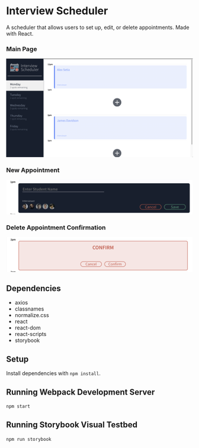 # Interview Scheduler

A scheduler that allows users to set up, edit, or delete appointments. Made with React. 

### Main Page 
  !["screenshot of main page"](https://github.com/alextheprogrammer21/Interview-Scheduler/blob/master/public/images/Screenshot0.png?raw=true)

### New Appointment 
  !["screenshot of creating a new appointment"](https://github.com/alextheprogrammer21/Interview-Scheduler/blob/master/public/images/Screenshot1.png?raw=true)

### Delete Appointment Confirmation 
  !["screenshot edit URLs page"](https://raw.githubusercontent.com/alextheprogrammer21/Interview-Scheduler/master/public/images/Screenshot2.png)
  
## Dependencies 

- axios
- classnames
- normalize.css
- react
- react-dom
- react-scripts
- storybook

## Setup

Install dependencies with `npm install`.

## Running Webpack Development Server

```sh
npm start
```

## Running Storybook Visual Testbed

```sh
npm run storybook
```
